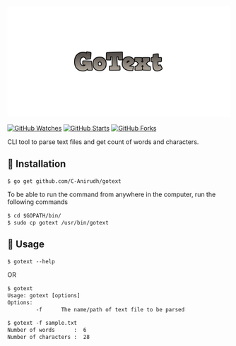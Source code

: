 ![gitinfo-cover](logo.png)

[![GitHub Watches](https://img.shields.io/github/watchers/C-Anirudh/gotext.svg?style=social&label=Watch&maxAge=2592000)](https://GitHub.com/C-Anirudh/gotext/watchers)
[![GitHub Starts](https://img.shields.io/github/stars/C-Anirudh/gotext.svg?style=social&label=Star&maxAge=2592000)](https://GitHub.com/C-Anirudh/gotext/stargazers)
[![GitHub Forks](https://img.shields.io/github/forks/C-Anirudh/gotext.svg?style=social&label=Fork&maxAge=2592000)](https://GitHub.com/C-Anirudh/gotext/network)

CLI tool to parse text files and get count of words and characters.


## :minidisc: Installation
```
$ go get github.com/C-Anirudh/gotext
```

To be able to run the command from anywhere in the computer, run the following commands
```
$ cd $GOPATH/bin/
$ sudo cp gotext /usr/bin/gotext
```

## :rocket: Usage
```
$ gotext --help
```
OR
```
$ gotext
Usage: gotext [options]
Options:
         -f      The name/path of text file to be parsed
```

```
$ gotext -f sample.txt
Number of words      :  6
Number of characters :  28
```